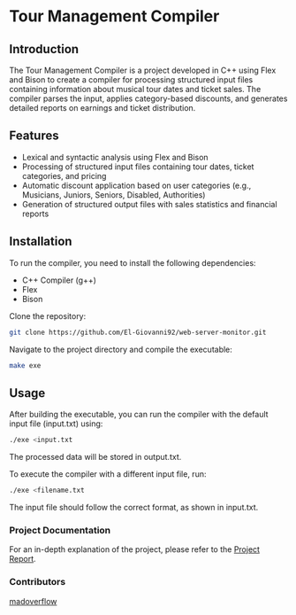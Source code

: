 # Tour Management Compiler  

## Introduction  

The Tour Management Compiler is a project developed in C++ using Flex and Bison to create a compiler for processing structured input files containing information about musical tour dates and ticket sales. The compiler parses the input, applies category-based discounts, and generates detailed reports on earnings and ticket distribution.  

## Features  

- Lexical and syntactic analysis using Flex and Bison  
- Processing of structured input files containing tour dates, ticket categories, and pricing  
- Automatic discount application based on user categories (e.g., Musicians, Juniors, Seniors, Disabled, Authorities)  
- Generation of structured output files with sales statistics and financial reports  

## Installation  

To run the compiler, you need to install the following dependencies:  

- C++ Compiler (g++)  
- Flex  
- Bison  

Clone the repository:  

```bash
git clone https://github.com/El-Giovanni92/web-server-monitor.git
```

Navigate to the project directory and compile the executable:

```bash
make exe
```

## Usage
After building the executable, you can run the compiler with the default input file (input.txt) using:

```bash
./exe <input.txt
```
The processed data will be stored in output.txt.

To execute the compiler with a different input file, run:

```bash
./exe <filename.txt
```
The input file should follow the correct format, as shown in input.txt.

### Project Documentation  
For an in-depth explanation of the project, please refer to the [Project Report](Project%20Report.pdf).


### Contributors
[madoverflow](https://github.com/madoverflow)
